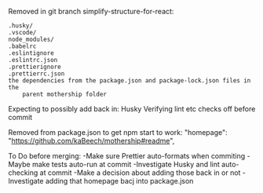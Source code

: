 Removed in git branch simplify-structure-for-react:

    .husky/
    .vscode/
    node_modules/
    .babelrc
    .eslintignore
    .eslintrc.json
    .prettierignore
    .prettierrc.json
    the dependencies from the package.json and package-lock.json files in the
        parent mothership folder

Expecting to possibly add back in:
    Husky
    Verifying lint etc checks off before commit

Removed from package.json to get npm start to work:
  "homepage": "https://github.com/kaBeech/mothership#readme",

To Do before merging:
    -Make sure Prettier auto-formats when commiting
    -Maybe make tests auto-run at commit
    -Investigate Husky and lint auto-checking at commit
        -Make a decision about adding those back in or not
    -Investigate adding that homepage bacj into package.json